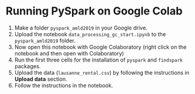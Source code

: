 # Running PySpark on Google Colab 

1. Make a folder `pyspark_amld2019` in your Google drive. 
2. Upload the notebook `data_processing_gc_start.ipynb` to the `pyspark_amld2019` folder.
3. Now open this notebook with Google Colaboratory  (right click on the notebook and then open with Colaboratory)
4. Run the first three cells for the installation of `pyspark` and `findspark` packages. 
5. Upload the data (`lausanne_rental.csv`) by following the instructions in **Upload data** section. 
6. Follow the instructions in the notebook.

